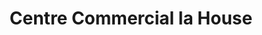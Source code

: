 ---
title: "Centre Commercial la House"
url: /canejan/centre-commercial-la-house/
shop: Einkaufszentrum
---
